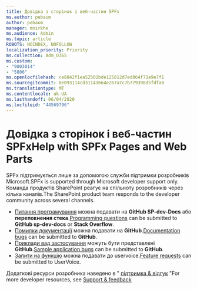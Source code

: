 ```yaml
---
title: Довідка з сторінок і веб-частин SPFx
ms.author: pebaum
author: pebaum
manager: mnirkhe
ms.audience: Admin
ms.topic: article
ROBOTS: NOINDEX, NOFOLLOW
localization_priority: Priority
ms.collection: Adm_O365
ms.custom:
- "9003014"
- "5806"
ms.openlocfilehash: ce8842f1ea52501bde125812d7ed864f71a9e7f1
ms.sourcegitcommit: 8e093114cd31141664e267a7c7b779398d5fdfa8
ms.translationtype: MT
ms.contentlocale: uk-UA
ms.lasthandoff: 06/04/2020
ms.locfileid: "44569796"
---
```

# <a name="help-with-spfx-pages-and-web-parts"></a><span data-ttu-id="27615-102">Довідка з сторінок і веб-частин SPFx</span><span class="sxs-lookup"><span data-stu-id="27615-102">Help with SPFx Pages and Web Parts</span></span>

<span data-ttu-id="27615-103">SPFx підтримується лише за допомогою служби підтримки розробників Microsoft.</span><span class="sxs-lookup"><span data-stu-id="27615-103">SPFx is supported through Microsoft developer support only.</span></span> <span data-ttu-id="27615-104">Команда продуктів SharePoint реагує на спільноту розробників через кілька каналів.</span><span class="sxs-lookup"><span data-stu-id="27615-104">The SharePoint product team responds to the developer community across several channels.</span></span>

- <span data-ttu-id="27615-105">[Питання програмування](https://docs.microsoft.com/sharepoint/dev/support-feedback#programming-questions) можна подавати на **GitHub SP-dev-Docs** або **переповнення стека**.</span><span class="sxs-lookup"><span data-stu-id="27615-105">[Programming questions](https://docs.microsoft.com/sharepoint/dev/support-feedback#programming-questions)  can be submitted to  **GitHub sp-dev-docs**  or  **Stack Overflow**.</span></span>
- <span data-ttu-id="27615-106">[Помилки документації](https://docs.microsoft.com/sharepoint/dev/support-feedback#documentation-bugs) можна подавати на **GitHub**.</span><span class="sxs-lookup"><span data-stu-id="27615-106">[Documentation bugs](https://docs.microsoft.com/sharepoint/dev/support-feedback#documentation-bugs)  can be submitted to **GitHub**.</span></span>
- <span data-ttu-id="27615-107">[Приклади вад застосування](https://docs.microsoft.com/sharepoint/dev/support-feedback#sample-application-bugs) можуть бути представлені **GitHub**.</span><span class="sxs-lookup"><span data-stu-id="27615-107">[Sample application bugs](https://docs.microsoft.com/sharepoint/dev/support-feedback#sample-application-bugs)  can be submitted to  **GitHub**.</span></span>
- <span data-ttu-id="27615-108">[Запити на функцію](https://docs.microsoft.com/sharepoint/dev/support-feedback#feature-requests) можна подавати до uservoice.</span><span class="sxs-lookup"><span data-stu-id="27615-108">[Feature requests](https://docs.microsoft.com/sharepoint/dev/support-feedback#feature-requests)  can be submitted to UserVoice.</span></span>

<span data-ttu-id="27615-109">Додаткові ресурси розробника наведено в " [підтримка & відгук](https://docs.microsoft.com/sharepoint/dev/support-feedback) "</span><span class="sxs-lookup"><span data-stu-id="27615-109">For more developer resources, see  [Support & feedback](https://docs.microsoft.com/sharepoint/dev/support-feedback)</span></span>